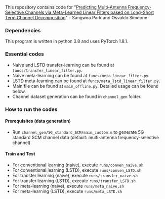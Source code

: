 This repository contains code for "[Predicting Multi-Antenna Frequency-Selective Channels via Meta-Learned Linear Filters based on Long-Short Term Channel Decomposition](https://arxiv.org/abs/2203.12715)" - Sangwoo Park and Osvaldo Simeone.

### Dependencies
This program is written in python 3.8 and uses PyTorch 1.8.1.

### Essential codes
- Naive and LSTD transfer-learning can be found at `funcs/transfer_linear_filter.py`.
- Naive meta-learning can be found at `funcs/meta_linear_filter.py`.
- LSTD meta-learning can be found at `funcs/meta_lstd_linear_filter.py`.
- Main file can be found at `main_offline.py`. Detailed usage can be found below.
- Channel dataset generation can be found in `channel_gen` folder.

### How to run the codes

#### Prerequisites (data generation)
- Run `channel_gen/5G_standard_SCM/main_custom.m` to generate 5G standard SCM channel data (default: multi-antenna frequency-selective channel)

#### Train and Test
- For conventional learning (naive), execute `runs/conven_naive.sh`
- For conventional learning (LSTD), execute `runs/conven_LSTD.sh`
- For transfer learning (naive), execute `runs/transfer_naive.sh`
- For transfer learning (LSTD), execute `runs/transfer_LSTD.sh`
- For meta-learning (naive), execute `runs/meta_naive.sh`
- For meta-learning (LSTD), execute `runs/meta_LSTD.sh`
